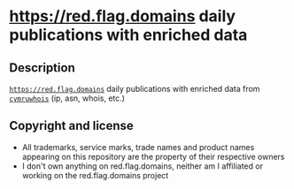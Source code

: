 https://red.flag.domains daily publications with enriched data
========================================================

Description
-----------
[`https://red.flag.domains`](https://red.flag.domains]) daily publications with enriched data from [`cymruwhois`](https://pypi.org/project/cymruwhois/) (ip, asn, whois, etc.)


Copyright and license
---------------------
* All trademarks, service marks, trade names and product names appearing on this repository are the property of their respective owners 
* I don't own anything on red.flag.domains, neither am I affiliated or working on the red.flag.domains project
